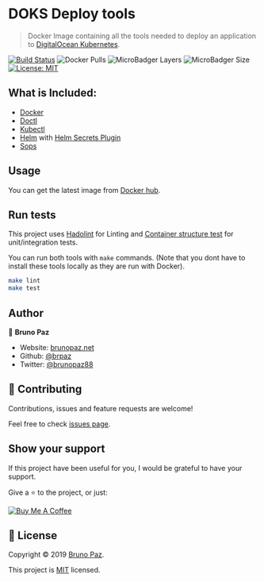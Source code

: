 # DOKS Deploy tools

> Docker Image containing all the tools needed to deploy an application to [DigitalOcean Kubernetes](https://www.digitalocean.com/products/kubernetes/).

[![Build Status](https://img.shields.io/github/workflow/status/brpaz/doks-deploy-tools/CI?style=for-the-badge)](https://github.com/brpaz/doks-deploy-tools/actions)
![Docker Pulls](https://img.shields.io/docker/pulls/brpaz/doks-deploy-tools.svg?style=for-the-badge)
![MicroBadger Layers](https://img.shields.io/microbadger/layers/brpaz/doks-deploy-tools.svg?style=for-the-badge)
![MicroBadger Size](https://img.shields.io/microbadger/image-size/brpaz/doks-deploy-tools.svg?style=for-the-badge)
[![License: MIT](https://img.shields.io/badge/License-MIT-yellow.svg?style=for-the-badge)](https://opensource.org/licenses/MIT)

## What is Included:

* [Docker](https://www.docker.com/)
* [Doctl](https://github.com/digitalocean/doctl)
* [Kubectl](https://kubernetes.io/docs/reference/kubectl/kubectl/)
* [Helm](https://helm.sh/) with [Helm Secrets Plugin](https://github.com/futuresimple/helm-secrets)
* [Sops](https://github.com/mozilla/sops)

## Usage

You can get the latest image from [Docker hub](https://hub.docker.com/).

## Run tests

This project uses [Hadolint](https://github.com/hadolint/hadolint) for Linting and [Container structure test](https://github.com/GoogleContainerTools/container-structure-test) for unit/integration tests.

You can run both tools with `make` commands. (Note that you dont have to install these tools locally as they are run with Docker).

```sh
make lint
make test
```

## Author

👤 **Bruno Paz**

* Website: [brunopaz.net](https://brunopaz.net)
* Github: [@brpaz](https://github.com/brpaz)
* Twitter: [@brunopaz88](https://twitter.com/brunopaz88)

## 🤝 Contributing

Contributions, issues and feature requests are welcome!

Feel free to check [issues page](https://github.com).

## Show your support

If this project have been useful for you, I would be grateful to have your support.

Give a ⭐️ to the project, or just:

<a href="https://www.buymeacoffee.com/Z1Bu6asGV" target="_blank"><img src="https://www.buymeacoffee.com/assets/img/custom_images/orange_img.png" alt="Buy Me A Coffee" style="height: auto !important;width: auto !important;" ></a>

## 📝 License

Copyright © 2019 [Bruno Paz](https://github.com/brpaz).

This project is [MIT](https://opensource.org/licenses/MIT) licensed.

